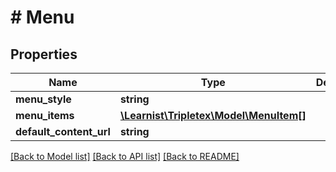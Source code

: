 # # Menu

## Properties

Name | Type | Description | Notes
------------ | ------------- | ------------- | -------------
**menu_style** | **string** |  | [optional]
**menu_items** | [**\Learnist\Tripletex\Model\MenuItem[]**](MenuItem.md) |  | [optional]
**default_content_url** | **string** |  | [optional]

[[Back to Model list]](../../README.md#models) [[Back to API list]](../../README.md#endpoints) [[Back to README]](../../README.md)
